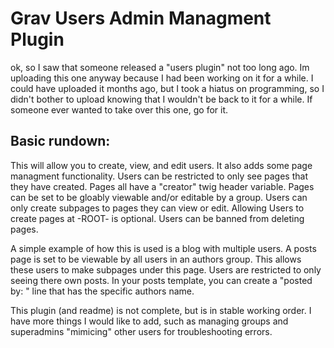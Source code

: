 # Grav Users Admin Managment Plugin

ok, so I saw that someone released a "users plugin" not too long ago. Im uploading this one anyway because I had been working on it for a while. I could have uploaded it months ago, but I took a hiatus on programming, so I didn't bother to upload knowing that I wouldn't be back to it for a while. If someone ever wanted to take over this one, go for it.

## Basic rundown:

This will allow you to create, view, and edit users. It also adds some page managment functionality. Users can be restricted to only see pages that they have created. Pages all have a "creator" twig header variable. Pages can be set to be gloably viewable and/or editable by a group. Users can only create subpages to pages they can view or edit. Allowing Users to create pages at -ROOT- is optional. Users can be banned from deleting pages.

A simple example of how this is used is a blog with multiple users. A posts page is set to be viewable by all users in an authors group. This allows these users to make subpages under this page. Users are restricted to only seeing there own posts. In your posts template, you can create a "posted by: " line that has the specific authors name.

This plugin (and readme) is not complete, but is in stable working order. I have more things I would like to add, such as managing groups and superadmins "mimicing" other users for troubleshooting errors.